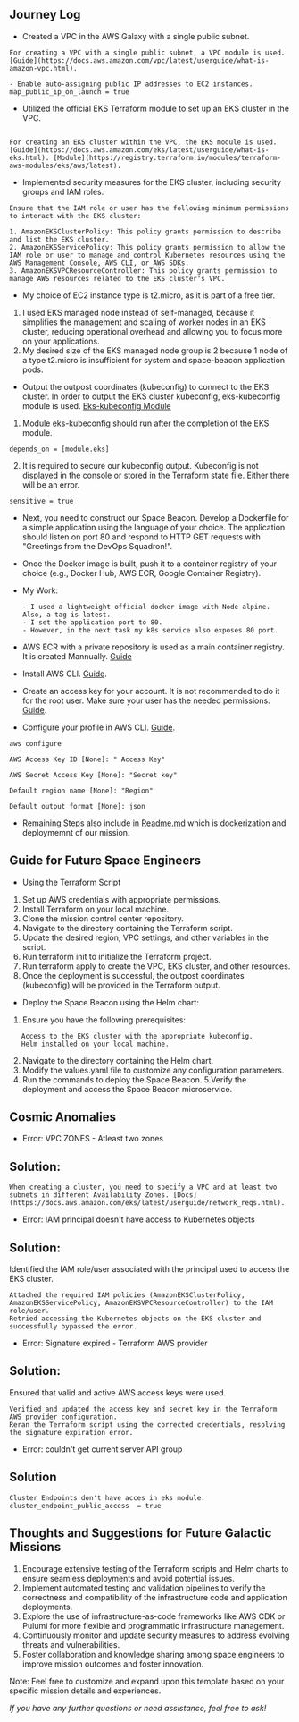 
## Journey Log


* Created a VPC in the AWS Galaxy with a single public subnet.

```
For creating a VPC with a single public subnet, a VPC module is used. [Guide](https://docs.aws.amazon.com/vpc/latest/userguide/what-is-amazon-vpc.html).

- Enable auto-assigning public IP addresses to EC2 instances.
map_public_ip_on_launch = true
```

* Utilized the official EKS Terraform module to set up an EKS cluster in the VPC.

```

For creating an EKS cluster within the VPC, the EKS module is used. [Guide](https://docs.aws.amazon.com/eks/latest/userguide/what-is-eks.html). [Module](https://registry.terraform.io/modules/terraform-aws-modules/eks/aws/latest).
```
* Implemented security measures for the EKS cluster, including security groups and IAM roles.
```
Ensure that the IAM role or user has the following minimum permissions to interact with the EKS cluster:

1. AmazonEKSClusterPolicy: This policy grants permission to describe and list the EKS cluster.
2. AmazonEKSServicePolicy: This policy grants permission to allow the IAM role or user to manage and control Kubernetes resources using the AWS Management Console, AWS CLI, or AWS SDKs.
3. AmazonEKSVPCResourceController: This policy grants permission to manage AWS resources related to the EKS cluster's VPC.
```
* My choice of EC2 instance type is t2.micro, as it is part of a free tier. 

1. I used EKS managed node instead of self-managed, because it simplifies the management and scaling of worker nodes in an EKS cluster, reducing operational overhead and allowing you to focus more on your applications.
2. My desired size of the EKS managed node group is 2 because 1 node of a type t2.micro is insufficient for system and space-beacon application pods.

* Output the outpost coordinates (kubeconfig) to connect to the EKS cluster.  In order to output the EKS cluster kubeconfig, eks-kubeconfig module is used. [Eks-kubeconfig Module](https://registry.terraform.io/modules/hyperbadger/eks-kubeconfig/aws/latest) 

 
 1. Module eks-kubeconfig should run after the completion of the EKS module.

```
depends_on = [module.eks]
```

2. It is required to secure our kubeconfig output. Kubeconfig is not displayed in the console or stored in the Terraform state file. Either there will be an error.

```
sensitive = true
```
* Next, you need to construct our Space Beacon. Develop a Dockerfile for a simple application using the language of your choice. The application should listen on port 80 and respond to HTTP GET requests with "Greetings from the DevOps Squadron!".

* Once the Docker image is built, push it to a container registry of your choice (e.g., Docker Hub,
  AWS ECR, Google Container Registry).

* My Work:
  ```
  - I used a lightweight official docker image with Node alpine. Also, a tag is latest.
  - I set the application port to 80. 
  - However, in the next task my k8s service also exposes 80 port.   
  ```
  
* AWS ECR with a private repository is used as a main container registry. It is created Mannually. [Guide](https://docs.aws.amazon.com/AmazonECR/latest/userguide/repository-create.html)

* Install AWS CLI. [Guide](https://docs.aws.amazon.com/cli/latest/userguide/getting-started-install.html).

* Create an access key for your account. It is not recommended to do it for the root user. Make sure your user has the needed permissions. [Guide](https://developer.hashicorp.com/terraform/tutorials/aws-get-started/aws-build).


* Configure your profile in AWS CLI. [Guide](https://docs.aws.amazon.com/cli/latest/userguide/cli-configure-files.html).

```
aws configure

AWS Access Key ID [None]: " Access Key"

AWS Secret Access Key [None]: "Secret key"

Default region name [None]: "Region"

Default output format [None]: json
```

* Remaining Steps also include in [Readme.md](Readme.md) which is dockerization and deploymemnt of our mission. 

## Guide for Future Space Engineers

* Using the Terraform Script

1. Set up AWS credentials with appropriate permissions.
2. Install Terraform on your local machine.
3. Clone the mission control center repository.
4. Navigate to the directory containing the Terraform script.
5. Update the desired region, VPC settings, and other variables in the script.
6. Run terraform init to initialize the Terraform project.
7. Run terraform apply to create the VPC, EKS cluster, and other resources.
8. Once the deployment is successful, the outpost coordinates (kubeconfig) will be provided in the Terraform output.


* Deploy the Space Beacon using the Helm chart:

1. Ensure you have the following prerequisites:
```
   Access to the EKS cluster with the appropriate kubeconfig.
   Helm installed on your local machine.
```
2. Navigate to the directory containing the Helm chart.
3. Modify the values.yaml file to customize any configuration parameters.
4. Run the commands to deploy the Space Beacon.
5.Verify the deployment and access the Space Beacon microservice.


## Cosmic Anomalies

* Error: VPC ZONES - Atleast two zones

## Solution:
```
When creating a cluster, you need to specify a VPC and at least two subnets in different Availability Zones. [Docs](https://docs.aws.amazon.com/eks/latest/userguide/network_reqs.html).
```

* Error: IAM principal doesn't have access to Kubernetes objects

## Solution:

Identified the IAM role/user associated with the principal used to access the EKS cluster.
```
Attached the required IAM policies (AmazonEKSClusterPolicy, AmazonEKSServicePolicy, AmazonEKSVPCResourceController) to the IAM role/user.
Retried accessing the Kubernetes objects on the EKS cluster and successfully bypassed the error.
```



* Error: Signature expired - Terraform AWS provider

## Solution:

Ensured that valid and active AWS access keys were used.
```
Verified and updated the access key and secret key in the Terraform AWS provider configuration.
Reran the Terraform script using the corrected credentials, resolving the signature expiration error.
```

* Error: couldn't get current server API group

## Solution

```
Cluster Endpoints don't have acces in eks module.
cluster_endpoint_public_access  = true 
```

## Thoughts and Suggestions for Future Galactic Missions

1. Encourage extensive testing of the Terraform scripts and Helm charts to ensure seamless deployments and avoid potential issues.
2. Implement automated testing and validation pipelines to verify the correctness and compatibility of the infrastructure code and application deployments.
3. Explore the use of infrastructure-as-code frameworks like AWS CDK or Pulumi for more flexible and programmatic infrastructure management.
4. Continuously monitor and update security measures to address evolving threats and vulnerabilities.
5. Foster collaboration and knowledge sharing among space engineers to improve mission outcomes and foster innovation.
 
 Note: Feel free to customize and expand upon this template based on your specific mission details and experiences.

*If you have any further questions or need assistance, feel free to ask!*
